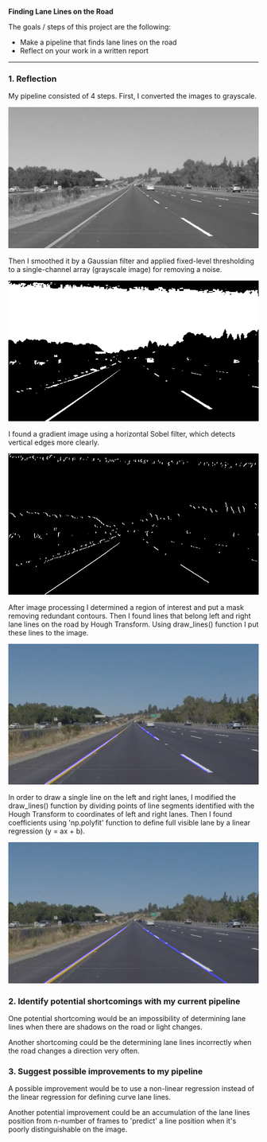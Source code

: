 **Finding Lane Lines on the Road**

The goals / steps of this project are the following:
* Make a pipeline that finds lane lines on the road
* Reflect on your work in a written report


[//]: # (Image References)
[image1]: ./image_process/grayscale.jpg "Grayscale"

[//]: # (Image References)
[image2]: ./image_process/binary.jpg "Binary"

[//]: # (Image References)
[image3]: ./image_process/gradient.jpg "Gradient"

[//]: # (Image References)
[image4]: ./test_images_output/solidYellowLeft.jpg "Result"

[//]: # (Image References)
[image5]: ./image_process/modified.jpg "Modified"

---

### 1. Reflection

My pipeline consisted of 4 steps. First, I converted the images to grayscale.

![alt text][image1]

Then I smoothed it by a Gaussian filter and applied fixed-level thresholding to a single-channel array (grayscale image) for removing a noise.

![alt text][image2]

I found a gradient image using a horizontal Sobel filter, which detects vertical edges more clearly.

![alt text][image3]

After image processing I determined a region of interest and put a mask removing redundant contours. Then I found lines that belong left and right lane lines on the road by Hough Transform. Using draw_lines() function I put these lines to the image.

![alt text][image4]

In order to draw a single line on the left and right lanes, I modified the draw_lines() function by dividing points of line segments identified with the Hough Transform to coordinates of left and right lanes. Then I found coefficients using 'np.polyfit' function to define full visible lane by a linear regression (y = ax + b).

![alt text][image5]


### 2. Identify potential shortcomings with my current pipeline

One potential shortcoming would be an impossibility of determining lane lines when there are shadows on the road or light changes.

Another shortcoming could be the determining lane lines incorrectly when the road changes a direction very often.


### 3. Suggest possible improvements to my pipeline

A possible improvement would be to use a non-linear regression instead of the linear regression for defining curve lane lines.

Another potential improvement could be an accumulation of the lane lines position from n-number of frames to 'predict' a line position when it's poorly distinguishable on the image.
